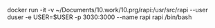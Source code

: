 docker run -it -v ~/Documents/10.work/10.prg/rapi:/usr/src/rapi --user duser -e USER=$USER -p 3030:3000 --name rapi rapi /bin/bash
